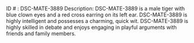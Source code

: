 ID # : DSC-MATE-3889
Description: DSC-MATE-3889 is a male tiger with blue clown eyes and a red cross earring on its left ear. DSC-MATE-3889 is highly intelligent and possesses a charming, quick wit. DSC-MATE-3889 is highly skilled in debate and enjoys engaging in playful arguments with friends and family members.